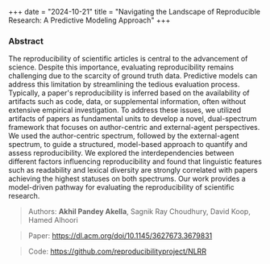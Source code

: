 +++
date = "2024-10-21"
title = "Navigating the Landscape of Reproducible Research: A Predictive Modeling Approach"
+++

### Abstract
The reproducibility of scientific articles is central to the advancement of science. Despite this importance, evaluating reproducibility remains challenging due to the scarcity of ground truth data. Predictive models can address this limitation by streamlining the tedious evaluation process. Typically, a paper's reproducibility is inferred based on the availability of artifacts such as code, data, or supplemental information, often without extensive empirical investigation. To address these issues, we utilized artifacts of papers as fundamental units to develop a novel, dual-spectrum framework that focuses on author-centric and external-agent perspectives. We used the author-centric spectrum, followed by the external-agent spectrum, to guide a structured, model-based approach to quantify and assess reproducibility. We explored the interdependencies between different factors influencing reproducibility and found that linguistic features such as readability and lexical diversity are strongly correlated with papers achieving the highest statuses on both spectrums. Our work provides a model-driven pathway for evaluating the reproducibility of scientific research.

> Authors: **Akhil Pandey Akella**, Sagnik Ray Choudhury, David Koop, Hamed Alhoori

> Paper: https://dl.acm.org/doi/10.1145/3627673.3679831

> Code: https://github.com/reproducibilityproject/NLRR